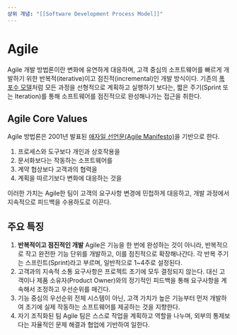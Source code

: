 ```yaml
---
상위 개념: "[[Software Development Process Model]]"
---
```

# Agile
Agile 개발 방법론이란 변화에 유연하게 대응하며, 고객 중심의 소프트웨어를 빠르게 개발하기 위한 반복적(iterative)이고 점진적(incremental)인 개발 방식이다. 기존의 [폭포수 모델](Waterfall.md)처럼 모든 과정을 선형적으로 계획하고 실행하기 보다는, 짧은 주기(Sprint 또는 Iteration)를 통해 소프트웨어를 점진적으로 완성해나가는 접근을 취한다.

## Agile Core Values
Agile 방법론은 2001년 발표된 [애자일 선언문(Agile Manifesto)](https://agilemanifesto.org/iso/ko/manifesto.html)을 기반으로 한다.
1. 프로세스와 도구보다 개인과 상호작용을
2. 문서화보다는 작동하는 소프트웨어를
3. 계약 협상보다 고객과의 협력을
4. 계획을 따르기보다 변화에 대응하는 것을

이러한 가치는 Agile한 팀이 고객의 요구사항 변경에 민첩하게 대응하고, 개발 과정에서 지속적으로 피드백을 수용하도로 이끈다.

## 주요 특징
1. **반복적이고 점진적인 개발**
Agile은 기능을 한 번에 완성하는 것이 아니라, 반복적으로 작고 완전한 기능 단위를 개발하고, 이를 점진적으로 확장해나간다. 각 반복 주기는 스프린트(Sprint)라고 부르며, 일반적으로 1~4주로 설정된다.
2. 고객과의 지속적 소통
요구사항은 프로젝트 초기에 모두 결정되지 않는다. 대신 고객이나 제품 소유자(Product Owner)와의 정기적인 피드백을 통해 요구사항을 계속해서 조정하고 우선순위를 매긴다.
3. 기능 중심의 우선순위
전체 시스템이 아닌, 고객 가치가 높은 기능부터 먼저 개발하여 초기에 실제 작동하는 소프트웨어를 제공하는 것을 지향한다.
4. 자기 조직화된 팀
Agile 팀은 스스로 작업을 계획하고 역할을 나누며, 외부의 통제보다는 자율적인 문제 해결과 협업에 기반하여 일한다.